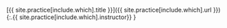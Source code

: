 [{{ site.practice[include.which].title }}]({{ site.practice[include.which].url }}){:.{{ site.practice[include.which].instructor}} }